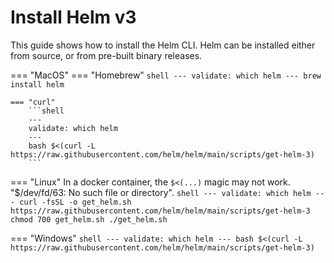 # Install Helm v3

This guide shows how to install the Helm CLI. Helm can be installed either from source, or from pre-built binary releases.

=== "MacOS"
    === "Homebrew"
        ```shell
        ---
        validate: which helm
        ---
        brew install helm
        ```
    
    === "curl"
        ```shell
        ---
        validate: which helm
        ---
        bash $<(curl -L https://raw.githubusercontent.com/helm/helm/main/scripts/get-helm-3)
        ```

=== "Linux"
    In a docker container, the `$<(...)` magic may not work. "$/dev/fd/63: No such file or directory".
    ```shell
    ---
    validate: which helm
    ---
    curl -fsSL -o get_helm.sh https://raw.githubusercontent.com/helm/helm/main/scripts/get-helm-3
    chmod 700 get_helm.sh
    ./get_helm.sh
    ```

=== "Windows"
    ```shell
    ---
    validate: which helm
    ---
    bash $<(curl -L https://raw.githubusercontent.com/helm/helm/main/scripts/get-helm-3)
    ```
